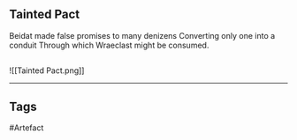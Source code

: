 ## Tainted Pact
Beidat made false promises to many denizens
Converting only one into a conduit
Through which Wraeclast might be consumed.
## 
![[Tainted Pact.png]]

---
## Tags
#Artefact
